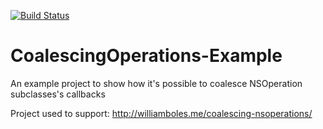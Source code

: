 [![Build Status](https://travis-ci.org/wibosco/CoalescingOperations-Example.svg)](https://travis-ci.org/wibosco/CoalescingOperations-Example)

# CoalescingOperations-Example
An example project to show how it's possible to coalesce NSOperation subclasses's callbacks

Project used to support:
http://williamboles.me/coalescing-nsoperations/
